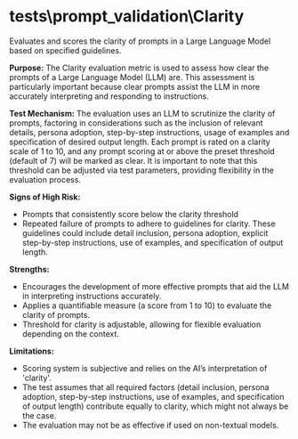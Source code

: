 # tests\prompt_validation\Clarity

Evaluates and scores the clarity of prompts in a Large Language Model based on specified guidelines.

**Purpose:**
The Clarity evaluation metric is used to assess how clear the prompts of a Large Language Model (LLM) are. This
assessment is particularly important because clear prompts assist the LLM in more accurately interpreting and
responding to instructions.

**Test Mechanism:**
The evaluation uses an LLM to scrutinize the clarity of prompts, factoring in considerations such as the inclusion
of relevant details, persona adoption, step-by-step instructions, usage of examples and specification of desired
output length. Each prompt is rated on a clarity scale of 1 to 10, and any prompt scoring at or above the preset
threshold (default of 7) will be marked as clear. It is important to note that this threshold can be adjusted via
test parameters, providing flexibility in the evaluation process.

**Signs of High Risk:**

- Prompts that consistently score below the clarity threshold
- Repeated failure of prompts to adhere to guidelines for clarity. These guidelines could include detail inclusion,
persona adoption, explicit step-by-step instructions, use of examples, and specification of output length.

**Strengths:**

- Encourages the development of more effective prompts that aid the LLM in interpreting instructions accurately.
- Applies a quantifiable measure (a score from 1 to 10) to evaluate the clarity of prompts.
- Threshold for clarity is adjustable, allowing for flexible evaluation depending on the context.

**Limitations:**

- Scoring system is subjective and relies on the AI’s interpretation of 'clarity'.
- The test assumes that all required factors (detail inclusion, persona adoption, step-by-step instructions, use of
examples, and specification of output length) contribute equally to clarity, which might not always be the case.
- The evaluation may not be as effective if used on non-textual models.